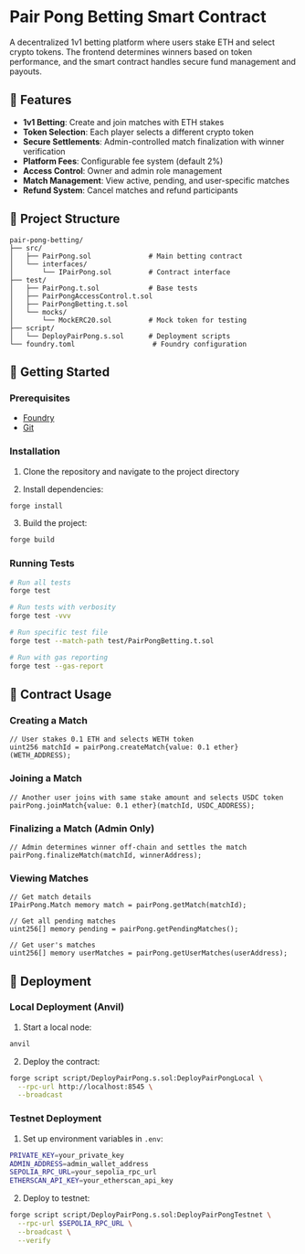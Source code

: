 # Pair Pong Betting Smart Contract

A decentralized 1v1 betting platform where users stake ETH and select crypto tokens. The frontend determines winners based on token performance, and the smart contract handles secure fund management and payouts.

## 🎯 Features

- **1v1 Betting**: Create and join matches with ETH stakes
- **Token Selection**: Each player selects a different crypto token
- **Secure Settlements**: Admin-controlled match finalization with winner verification
- **Platform Fees**: Configurable fee system (default 2%)
- **Access Control**: Owner and admin role management
- **Match Management**: View active, pending, and user-specific matches
- **Refund System**: Cancel matches and refund participants

## 📁 Project Structure

```
pair-pong-betting/
├── src/
│   ├── PairPong.sol              # Main betting contract
│   └── interfaces/
│       └── IPairPong.sol         # Contract interface
├── test/
│   ├── PairPong.t.sol            # Base tests
│   ├── PairPongAccessControl.t.sol
│   ├── PairPongBetting.t.sol
│   └── mocks/
│       └── MockERC20.sol         # Mock token for testing
├── script/
│   └── DeployPairPong.s.sol      # Deployment scripts
└── foundry.toml                   # Foundry configuration
```

## 🚀 Getting Started

### Prerequisites

- [Foundry](https://book.getfoundry.sh/getting-started/installation)
- [Git](https://git-scm.com/downloads)

### Installation

1. Clone the repository and navigate to the project directory

2. Install dependencies:
```bash
forge install
```

3. Build the project:
```bash
forge build
```

### Running Tests

```bash
# Run all tests
forge test

# Run tests with verbosity
forge test -vvv

# Run specific test file
forge test --match-path test/PairPongBetting.t.sol

# Run with gas reporting
forge test --gas-report
```

## 📝 Contract Usage

### Creating a Match

```solidity
// User stakes 0.1 ETH and selects WETH token
uint256 matchId = pairPong.createMatch{value: 0.1 ether}(WETH_ADDRESS);
```

### Joining a Match

```solidity
// Another user joins with same stake amount and selects USDC token
pairPong.joinMatch{value: 0.1 ether}(matchId, USDC_ADDRESS);
```

### Finalizing a Match (Admin Only)

```solidity
// Admin determines winner off-chain and settles the match
pairPong.finalizeMatch(matchId, winnerAddress);
```

### Viewing Matches

```solidity
// Get match details
IPairPong.Match memory match = pairPong.getMatch(matchId);

// Get all pending matches
uint256[] memory pending = pairPong.getPendingMatches();

// Get user's matches
uint256[] memory userMatches = pairPong.getUserMatches(userAddress);
```

## 🚢 Deployment

### Local Deployment (Anvil)

1. Start a local node:
```bash
anvil
```

2. Deploy the contract:
```bash
forge script script/DeployPairPong.s.sol:DeployPairPongLocal \
  --rpc-url http://localhost:8545 \
  --broadcast
```

### Testnet Deployment

1. Set up environment variables in `.env`:
```bash
PRIVATE_KEY=your_private_key
ADMIN_ADDRESS=admin_wallet_address
SEPOLIA_RPC_URL=your_sepolia_rpc_url
ETHERSCAN_API_KEY=your_etherscan_api_key
```

2. Deploy to testnet:
```bash
forge script script/DeployPairPong.s.sol:DeployPairPongTestnet \
  --rpc-url $SEPOLIA_RPC_URL \
  --broadcast \
  --verify
```

###